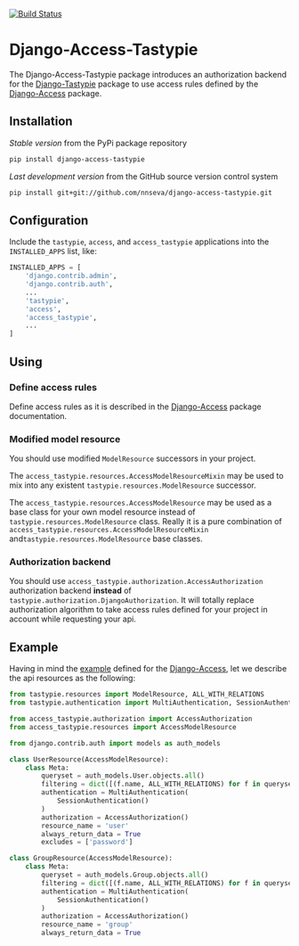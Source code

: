 [![Build Status](https://travis-ci.org/nnseva/django-access-tastypie.svg?branch=master)](https://travis-ci.org/nnseva/django-access-tastypie)

# Django-Access-Tastypie

The Django-Access-Tastypie package introduces an authorization backend for the [Django-Tastypie](https://django-tastypie.readthedocs.io/en/latest/) package to use access rules defined by the [Django-Access](https://github.com/nnseva/django-access) package.

## Installation

*Stable version* from the PyPi package repository
```bash
pip install django-access-tastypie
```

*Last development version* from the GitHub source version control system
```bash
pip install git+git://github.com/nnseva/django-access-tastypie.git
```

## Configuration

Include the `tastypie`, `access`, and `access_tastypie` applications into the `INSTALLED_APPS` list, like:

```python
INSTALLED_APPS = [
    'django.contrib.admin',
    'django.contrib.auth',
    ...
    'tastypie',
    'access',
    'access_tastypie',
    ...
]
```

## Using

### Define access rules

Define access rules as it is described in the [Django-Access](https://github.com/nnseva/django-access) package documentation.

### Modified model resource

You should use modified `ModelResource` successors in your project.

The `access_tastypie.resources.AccessModelResourceMixin` may be used to mix into any existent `tastypie.resources.ModelResource` successor.

The `access_tastypie.resources.AccessModelResource` may be used as a base class for your own model resource instead of `tastypie.resources.ModelResource` class. Really it is a pure combination of `access_tastypie.resources.AccessModelResourceMixin` and`tastypie.resources.ModelResource` base classes.

### Authorization backend

You should use `access_tastypie.authorization.AccessAuthorization` authorization backend **instead** of `tastypie.authorization.DjangoAuthorization`. It will totally replace authorization algorithm to take access rules defined for your project in account while requesting your api.

## Example

Having in mind the [example](https://github.com/nnseva/django-access#examples) defined for the [Django-Access](https://github.com/nnseva/django-access), let we describe the api resources as the following:

```python
from tastypie.resources import ModelResource, ALL_WITH_RELATIONS
from tastypie.authentication import MultiAuthentication, SessionAuthentication

from access_tastypie.authorization import AccessAuthorization
from access_tastypie.resources import AccessModelResource

from django.contrib.auth import models as auth_models

class UserResource(AccessModelResource):
    class Meta:
        queryset = auth_models.User.objects.all()
        filtering = dict([(f.name, ALL_WITH_RELATIONS) for f in queryset.model._meta.get_fields()])
        authentication = MultiAuthentication(
            SessionAuthentication()
        )
        authorization = AccessAuthorization()
        resource_name = 'user'
        always_return_data = True
        excludes = ['password']

class GroupResource(AccessModelResource):
    class Meta:
        queryset = auth_models.Group.objects.all()
        filtering = dict([(f.name, ALL_WITH_RELATIONS) for f in queryset.model._meta.get_fields()])
        authentication = MultiAuthentication(
            SessionAuthentication()
        )
        authorization = AccessAuthorization()
        resource_name = 'group'
        always_return_data = True
```
